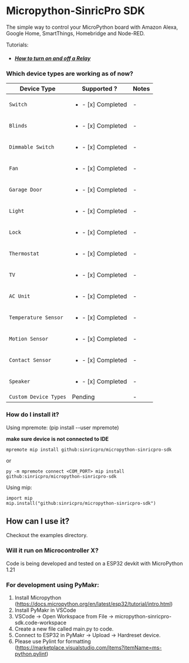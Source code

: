 # Micropython-SinricPro SDK

The simple way to control your MicroPython board with Amazon Alexa, Google Home, SmartThings, Homebridge and Node-RED.

Tutorials: 

- ##### [How to turn on and off a Relay](https://help.sinric.pro/pages/tutorials/switch/micropython/how-to-turn-on-and-off-a-relay-using-micropython.html)

### Which device types are working as of now?

|Device Type |Supported ? | Notes
|---        |---               |--- 
| `Switch`  | <ul><li>- [x] Completed</li></ul>           | -
| `Blinds`  | <ul><li>- [x] Completed</li></ul> | -
| `Dimmable Switch` | <ul><li>- [x] Completed</li></ul>  | -
| `Fan` | <ul><li>- [x] Completed</li></ul> | -
| `Garage Door` | <ul><li>- [x] Completed</li></ul> | -
| `Light` | <ul><li>- [x] Completed</li></ul>  | -
| `Lock` | <ul><li>- [x] Completed</li></ul> | -
| `Thermostat` | <ul><li>- [x] Completed</li></ul>  | -
| `TV` | <ul><li>- [x] Completed</li></ul> | -
| `AC Unit` | <ul><li>- [x] Completed</li></ul> | -
| `Temperature Sensor` | <ul><li>- [x] Completed</li></ul> | -
| `Motion Sensor` | <ul><li>- [x] Completed</li></ul> | - 
| `Contact Sensor` | <ul><li>- [x] Completed</li></ul> | - 
| `Speaker` | <ul><li>- [x] Completed</li></ul> | - 
| `Custom Device Types` | Pending | - 

### How do I install it?

Using mpremote: (pip install --user mpremote)

**make sure device is not connected to IDE**

```
mpremote mip install github:sinricpro/micropython-sinricpro-sdk 
```

or

```
py -m mpremote connect <COM_PORT> mip install github:sinricpro/micropython-sinricpro-sdk
```

Using mip:
```
import mip
mip.install("github:sinricpro/micropython-sinricpro-sdk")
```

## How can I use it?

Checkout the examples directory.


### Will it run on Microcontroller X?

Code is being developed and tested on a ESP32 devkit with MicroPython 1.21

### For development using PyMakr:

1. Install Micropython (https://docs.micropython.org/en/latest/esp32/tutorial/intro.html) 
2. Install PyMakr in VSCode
3. VSCode -> Open Workspace from File -> micropython-sinricpro-sdk.code-workspace
4. Create a new file called main.py to code.
5. Connect to ESP32 in PyMakr -> Upload -> Hardreset device.
6. Please use Pylint for formatting (https://marketplace.visualstudio.com/items?itemName=ms-python.pylint) 

